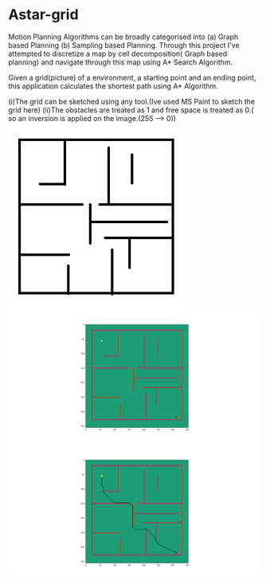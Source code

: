 # Astar-grid

Motion Planning Algorithms can be broadly categorised into (a) Graph based Planning (b) Sampling based Planning. Through this project I've attempted to discretize a 
map by cell decomposition( Graph based planning) and navigate through this map using A* Search Algorithm.

Given a grid(picture) of a environment, a  starting point and an ending point, this application calculates the shortest path using A* Algorithm.
 
(i)The grid can be sketched using any tool.(Ive used MS Paint to sketch the grid here)
(ii)The obstacles are treated as 1 and free space is treated as 0.( so an inversion is applied on the image.(255 --> 0))

![Grid](https://github.com/nphilip1098/Astar-grid/blob/master/results/grid.jpeg)
![Astar-grid1](https://github.com/nphilip1098/Astar-grid/blob/master/results/Figure_2.png)
![Astar-grid2](https://github.com/nphilip1098/Astar-grid/blob/master/results/Figure_3.png)
